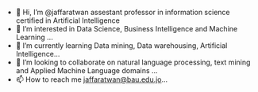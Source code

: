- 👋 Hi, I’m @jaffaratwan assestant professor in information science certified in Artificial Intelligence
- 👀 I’m interested in Data Science, Business Intelligence and Machine Learning ...
- 🌱 I’m currently learning Data mining, Data warehousing, Artificial Intelligence...
- 💞️ I’m looking to collaborate on natural language processing, text mining and Applied Machine Language domains ...
- 📫 How to reach me jaffaratwan@bau.edu.jo...

<!---
jaffaratwan/jaffaratwan is a ✨ special ✨ repository because its `README.md` (this file) appears on your GitHub profile.
You can click the Preview link to take a look at your changes.
--->

